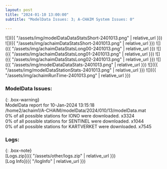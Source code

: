 ```yaml
---
layout: post
title: "2024-01-10 13:00:00"
subtitle: "ModelData Issues: 3; A-CHAIM System Issues: 0"

---
```


![]({{ "/assets/img/modelDataDataStatsShort-2401013.png" | relative_url }})
![]({{ "/assets/img/achaimDataStatsShort-2401013.png" | relative_url }})
![]({{ "/assets/img/achaimDataStatsLong00-2401013.png" | relative_url }})
![]({{ "/assets/img/achaimDataStatsLong01-2401013.png" | relative_url }})
![]({{ "/assets/img/achaimDataStatsLong02-2401013.png" | relative_url }})
![]({{ "/assets/img/modelDataDataStats-2401013.png" | relative_url }})
![]({{ "/assets/img/modelDataStationStats-2401013.png" | relative_url }})
![]({{ "/assets/img/achaimRunTime-2401013.png" | relative_url }})


### ModelData Issues:  
  
{: .box-warning}  
 ModelData report for 10-Jan-2024 13:15:18   
 /home2/achaim1/A-CHAIM/modelData/2024/010/13/modelData.mat   
 0% of all possible stations for IONO were downloaded. x3324   
 0% of all possible stations for SENTINEL were downloaded. x1044   
 0% of all possible stations for KARTVERKET were downloaded. x7545   
  


### Logs:  
  
{: .box-note}  
[Logs.zip]({{ "/assets/other/logs.zip" | relative_url }})  
[Log Info]({{ "/logInfo" | relative_url }})  
